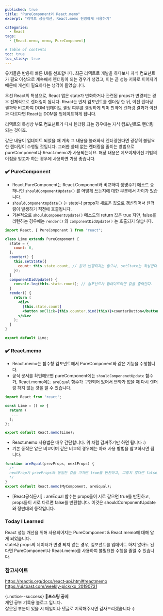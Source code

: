 ```yaml
---
published: true
title: "PureComponent와 React.memo"
excerpt: "리액트 성능개선, React.memo 현명하게 사용하기"

categories:
  - React
tags:
  - [React.memo, memo, PureComponent]

# table of contents
toc: true
toc_sticky: true
---
```


유저들은 반응이 빠른 UI를 선호합니다. 최근 리액트로 개발을 하다보니 자식 컴포넌트가 필요 이상으로 계속해서 렌더링이 되는 경우가 생겼고, 이는 곧 성능 저하로 이어지기 때문에 개선이 필요하다는 생각이 들었습니다.

우선 React의 특성으로, React 앱은 state가 변화하거나 관련된 props가 변경되는 경우 전체적으로 렌더링이 됩니다. React는 먼저 컴포넌트를 렌더링 한 뒤, 이전 렌더링 결과와 비교하여 DOM 업데이트 결정 여부를 결정하게 되며 만약에 렌더링 결과가 이전과 다르다면 React는 DOM을 업데이트하게 됩니다.

리액트의 특성상 부모 컴포넌트가 다시 렌더링 되는 경우에는 자식 컴포넌트도 렌더링 되는 것이죠.

같은 내용이 업데이트 되었을 때 계속 그 내용을 불러와서 렌더링한다면 굉장히 불필요한 렌더링이 수행될 것입니다. 그러한 쓸데 없는 렌더링을 줄이는 방법으로 pureComponent나 React.memo가 사용되는데요. 해당 내용은 메모이제이션 기법의 이점을 얻고자 하는 경우에 사용하면 가장 좋습니다.

### ✔️ PureComponent

- React.PureComponent는 React.Component와 비교하여 생명주기 메소드 중 하나인 `shouldComponentUpdate()` 를 어떻게 쓰는지에 대한 부분에서 차이가 있습니다.
- `shouldComponentUpdate()` 는 state나 props가 새로운 값으로 갱신되어서 렌더링이 발생하기 직전에 호출됩니다.
- 기본적으로 `shouldComponentUpdate()` 메소드의 return 값은 true 지만, false를 리턴하는 경우에는 `render()` 와 `componentDidUpdate()` 는 호출되지 않습니다.

```jsx
import React, { PureComponent } from "react";

class Lime extends PureComponent {
  state = {
    count: 0,
  };
  counter() {
    this.setState({
      count: this.state.count, // 값이 변경되지는 않으나, setState는 작성한다
    });
  }
  componentDidUpdate() {
    console.log(this.state.count); // 컴포넌트가 업데이트되면 값을 출력한다.
  }
  render() {
    return (
      <div>
        {this.state.count}
        <button onClick={this.counter.bind(this)}>counterButton</button>
      </div>
    );
  }
}

export default Lime;
```

### ✔️ React.memo

- React.memo는 함수형 컴포넌트에서 PureComponent와 같은 기능을 수행합니다.
- 공식 문서를 확인해보면 pureComponent에는 `shouldComponenetUpdate` 함수가, React.memo에는 `areEqual` 함수가 구현되어 있어서 변화가 없을 때 다시 렌더링 하지 않는 것을 알 수 있습니다.

```jsx
import React from 'react';

const Lime = () => {
  return (
   ...
  );
};

export default React.memo(Lime);
```

- React.memo 사용법은 매우 간단합니다. 위 처럼 감싸주기만 하면 됩니다 :)
- 기본 동작은 얕은 비교이며 깊은 비교의 경우에는 아래 사용 방법을 참고하시면 됩니다.

```jsx
function areEqual(prevProps, nextProps) {
  /*
  nextProp가 prevProps와 동일한 값을 가지면 true를 반환하고, 그렇지 않다면 false를 반환
  */
}
export default React.memo(MyComponent, areEqual);
```

- [React공식문서] :
  areEqual 함수는 props들이 서로 같으면 true를 반환하고, props들이 서로 다르면 false를 반환합니다. 이것은 shouldComponentUpdate와 정반대의 동작입니다.

### Today I Learned

React 성능 개선을 위해 사용되어지는 PureComponent & React.memo에 대해 알게 되었습니다.  
state나 props의 데이터가 변경 되지 않는 경우, 컴포넌트를 업데이트 하지 않아도 된다면 PureComponent나 React.memo를 사용하여 불필요한 수행을 줄일 수 있습니다.

### 참고사이트

<https://reactjs.org/docs/react-api.html#reactmemo>  
<https://ui.toast.com/weekly-pick/ko_20190731>

{:.notice--success}
🔔**포스팅 공지**  
개인 공부 기록용 블로그 입니다.  
잘못된 부분이 있을 시 메일이나 댓글로 지적해주시면 감사드리겠습니다 :)
